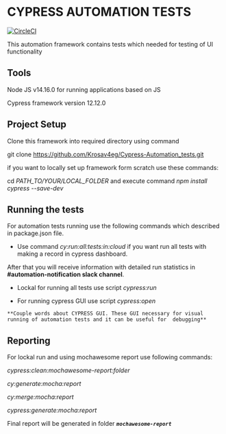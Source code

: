 # **CYPRESS AUTOMATION TESTS**

[![CircleCI](https://dl.circleci.com/status-badge/img/gh/Krosav4eg/Cypress-Automation_tests/tree/master.svg?style=shield)](https://dl.circleci.com/status-badge/redirect/gh/Krosav4eg/Cypress-Automation_tests/tree/master)

This automation framework contains tests which needed for testing of UI functionality
## **Tools**

Node JS v14.16.0 for running applications based on JS

Cypress framework version 12.12.0

## **Project Setup**
Clone this framework into required directory using command

git clone https://github.com/Krosav4eg/Cypress-Automation_tests.git

if you want to locally set up framework form scratch use these commands:

cd *PATH_TO/YOUR/LOCAL_FOLDER* and execute command *npm install cypress --save-dev*

## **Running the tests**
For automation tests running use the following commands which described in package.json file. 

- Use command *cy:run:all:tests:in:cloud* if you want run all tests with making a record in cypress dashboard.

After that you will receive information with detailed run statistics in **#automation-notification slack channel**.

- Lockal for running all tests use script *cypress:run*

- For running cypress GUI use script *cypress:open*


`**Couple words about CYPRESS GUI. These GUI necessary for visual running of automation tests and it can be useful for 
debugging** ` 

## **Reporting**

For lockal run and using mochawesome report use following commands:

*cypress:clean:mochawesome-report:folder*

*cy:generate:mocha:report*

*cy:merge:mocha:report*

*cypress:generate:mocha:report*

Final report will be generated in folder **_`mochawesome-report`_**